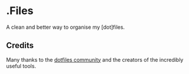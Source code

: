 # .Files
A clean and better way to organise my [dot]files.


## Credits

Many thanks to the [dotfiles community](http://dotfiles.github.io/) and the creators of the incredibly useful tools.
